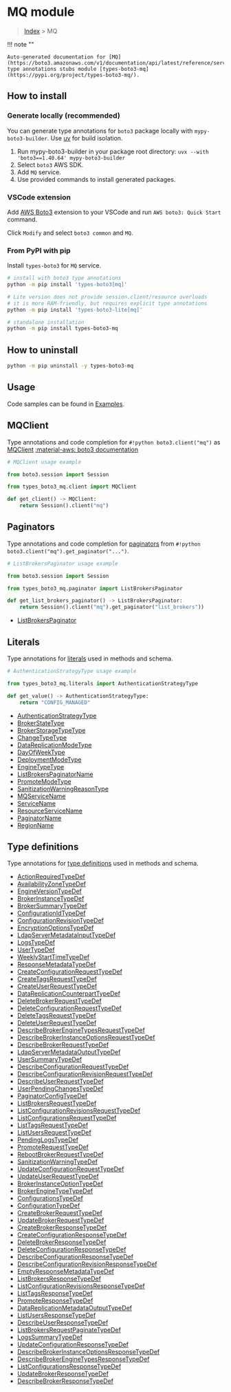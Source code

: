 #  MQ module

> [Index](../README.md) > MQ

!!! note ""

    Auto-generated documentation for [MQ](https://boto3.amazonaws.com/v1/documentation/api/latest/reference/services/mq.html#mq)
    type annotations stubs module [types-boto3-mq](https://pypi.org/project/types-boto3-mq/).

## How to install

### Generate locally (recommended)

You can generate type annotations for `boto3` package locally with `mypy-boto3-builder`.
Use [uv](https://docs.astral.sh/uv/getting-started/installation/) for build isolation.

1. Run mypy-boto3-builder in your package root directory: `uvx --with 'boto3==1.40.64' mypy-boto3-builder`
1. Select `boto3` AWS SDK.
1. Add `MQ` service.
1. Use provided commands to install generated packages.


### VSCode extension

Add [AWS Boto3](https://marketplace.visualstudio.com/items?itemName=Boto3typed.boto3-ide)
extension to your VSCode and run `AWS boto3: Quick Start` command.

Click `Modify` and select `boto3 common` and `MQ`.


### From PyPI with pip

Install `types-boto3` for `MQ` service.

```bash
# install with boto3 type annotations
python -m pip install 'types-boto3[mq]'

# Lite version does not provide session.client/resource overloads
# it is more RAM-friendly, but requires explicit type annotations
python -m pip install 'types-boto3-lite[mq]'

# standalone installation
python -m pip install types-boto3-mq
```



## How to uninstall

```bash
python -m pip uninstall -y types-boto3-mq
```

## Usage

Code samples can be found in [Examples](./usage.md).

## MQClient

Type annotations and code completion for  `#!python boto3.client("mq")` as [MQClient](./client.md)
[:material-aws: boto3 documentation](https://boto3.amazonaws.com/v1/documentation/api/latest/reference/services/mq.html#MQ.Client)

```python
# MQClient usage example

from boto3.session import Session

from types_boto3_mq.client import MQClient

def get_client() -> MQClient:
    return Session().client("mq")
```


## Paginators

Type annotations and code completion for [paginators](./paginators.md)
from `#!python boto3.client("mq").get_paginator("...")`.

```python
# ListBrokersPaginator usage example

from boto3.session import Session

from types_boto3_mq.paginator import ListBrokersPaginator

def get_list_brokers_paginator() -> ListBrokersPaginator:
    return Session().client("mq").get_paginator("list_brokers"))
```

- [ListBrokersPaginator](./paginators.md#listbrokerspaginator)









## Literals

Type annotations for [literals](./literals.md) used in methods and schema.

```python
# AuthenticationStrategyType usage example

from types_boto3_mq.literals import AuthenticationStrategyType

def get_value() -> AuthenticationStrategyType:
    return "CONFIG_MANAGED"
```

- [AuthenticationStrategyType](./literals.md#authenticationstrategytype)
- [BrokerStateType](./literals.md#brokerstatetype)
- [BrokerStorageTypeType](./literals.md#brokerstoragetypetype)
- [ChangeTypeType](./literals.md#changetypetype)
- [DataReplicationModeType](./literals.md#datareplicationmodetype)
- [DayOfWeekType](./literals.md#dayofweektype)
- [DeploymentModeType](./literals.md#deploymentmodetype)
- [EngineTypeType](./literals.md#enginetypetype)
- [ListBrokersPaginatorName](./literals.md#listbrokerspaginatorname)
- [PromoteModeType](./literals.md#promotemodetype)
- [SanitizationWarningReasonType](./literals.md#sanitizationwarningreasontype)
- [MQServiceName](./literals.md#mqservicename)
- [ServiceName](./literals.md#servicename)
- [ResourceServiceName](./literals.md#resourceservicename)
- [PaginatorName](./literals.md#paginatorname)
- [RegionName](./literals.md#regionname)




## Type definitions

Type annotations for [type definitions](./type_defs.md) used in methods and schema.

- [ActionRequiredTypeDef](./type_defs.md#actionrequiredtypedef)
- [AvailabilityZoneTypeDef](./type_defs.md#availabilityzonetypedef)
- [EngineVersionTypeDef](./type_defs.md#engineversiontypedef)
- [BrokerInstanceTypeDef](./type_defs.md#brokerinstancetypedef)
- [BrokerSummaryTypeDef](./type_defs.md#brokersummarytypedef)
- [ConfigurationIdTypeDef](./type_defs.md#configurationidtypedef)
- [ConfigurationRevisionTypeDef](./type_defs.md#configurationrevisiontypedef)
- [EncryptionOptionsTypeDef](./type_defs.md#encryptionoptionstypedef)
- [LdapServerMetadataInputTypeDef](./type_defs.md#ldapservermetadatainputtypedef)
- [LogsTypeDef](./type_defs.md#logstypedef)
- [UserTypeDef](./type_defs.md#usertypedef)
- [WeeklyStartTimeTypeDef](./type_defs.md#weeklystarttimetypedef)
- [ResponseMetadataTypeDef](./type_defs.md#responsemetadatatypedef)
- [CreateConfigurationRequestTypeDef](./type_defs.md#createconfigurationrequesttypedef)
- [CreateTagsRequestTypeDef](./type_defs.md#createtagsrequesttypedef)
- [CreateUserRequestTypeDef](./type_defs.md#createuserrequesttypedef)
- [DataReplicationCounterpartTypeDef](./type_defs.md#datareplicationcounterparttypedef)
- [DeleteBrokerRequestTypeDef](./type_defs.md#deletebrokerrequesttypedef)
- [DeleteConfigurationRequestTypeDef](./type_defs.md#deleteconfigurationrequesttypedef)
- [DeleteTagsRequestTypeDef](./type_defs.md#deletetagsrequesttypedef)
- [DeleteUserRequestTypeDef](./type_defs.md#deleteuserrequesttypedef)
- [DescribeBrokerEngineTypesRequestTypeDef](./type_defs.md#describebrokerenginetypesrequesttypedef)
- [DescribeBrokerInstanceOptionsRequestTypeDef](./type_defs.md#describebrokerinstanceoptionsrequesttypedef)
- [DescribeBrokerRequestTypeDef](./type_defs.md#describebrokerrequesttypedef)
- [LdapServerMetadataOutputTypeDef](./type_defs.md#ldapservermetadataoutputtypedef)
- [UserSummaryTypeDef](./type_defs.md#usersummarytypedef)
- [DescribeConfigurationRequestTypeDef](./type_defs.md#describeconfigurationrequesttypedef)
- [DescribeConfigurationRevisionRequestTypeDef](./type_defs.md#describeconfigurationrevisionrequesttypedef)
- [DescribeUserRequestTypeDef](./type_defs.md#describeuserrequesttypedef)
- [UserPendingChangesTypeDef](./type_defs.md#userpendingchangestypedef)
- [PaginatorConfigTypeDef](./type_defs.md#paginatorconfigtypedef)
- [ListBrokersRequestTypeDef](./type_defs.md#listbrokersrequesttypedef)
- [ListConfigurationRevisionsRequestTypeDef](./type_defs.md#listconfigurationrevisionsrequesttypedef)
- [ListConfigurationsRequestTypeDef](./type_defs.md#listconfigurationsrequesttypedef)
- [ListTagsRequestTypeDef](./type_defs.md#listtagsrequesttypedef)
- [ListUsersRequestTypeDef](./type_defs.md#listusersrequesttypedef)
- [PendingLogsTypeDef](./type_defs.md#pendinglogstypedef)
- [PromoteRequestTypeDef](./type_defs.md#promoterequesttypedef)
- [RebootBrokerRequestTypeDef](./type_defs.md#rebootbrokerrequesttypedef)
- [SanitizationWarningTypeDef](./type_defs.md#sanitizationwarningtypedef)
- [UpdateConfigurationRequestTypeDef](./type_defs.md#updateconfigurationrequesttypedef)
- [UpdateUserRequestTypeDef](./type_defs.md#updateuserrequesttypedef)
- [BrokerInstanceOptionTypeDef](./type_defs.md#brokerinstanceoptiontypedef)
- [BrokerEngineTypeTypeDef](./type_defs.md#brokerenginetypetypedef)
- [ConfigurationsTypeDef](./type_defs.md#configurationstypedef)
- [ConfigurationTypeDef](./type_defs.md#configurationtypedef)
- [CreateBrokerRequestTypeDef](./type_defs.md#createbrokerrequesttypedef)
- [UpdateBrokerRequestTypeDef](./type_defs.md#updatebrokerrequesttypedef)
- [CreateBrokerResponseTypeDef](./type_defs.md#createbrokerresponsetypedef)
- [CreateConfigurationResponseTypeDef](./type_defs.md#createconfigurationresponsetypedef)
- [DeleteBrokerResponseTypeDef](./type_defs.md#deletebrokerresponsetypedef)
- [DeleteConfigurationResponseTypeDef](./type_defs.md#deleteconfigurationresponsetypedef)
- [DescribeConfigurationResponseTypeDef](./type_defs.md#describeconfigurationresponsetypedef)
- [DescribeConfigurationRevisionResponseTypeDef](./type_defs.md#describeconfigurationrevisionresponsetypedef)
- [EmptyResponseMetadataTypeDef](./type_defs.md#emptyresponsemetadatatypedef)
- [ListBrokersResponseTypeDef](./type_defs.md#listbrokersresponsetypedef)
- [ListConfigurationRevisionsResponseTypeDef](./type_defs.md#listconfigurationrevisionsresponsetypedef)
- [ListTagsResponseTypeDef](./type_defs.md#listtagsresponsetypedef)
- [PromoteResponseTypeDef](./type_defs.md#promoteresponsetypedef)
- [DataReplicationMetadataOutputTypeDef](./type_defs.md#datareplicationmetadataoutputtypedef)
- [ListUsersResponseTypeDef](./type_defs.md#listusersresponsetypedef)
- [DescribeUserResponseTypeDef](./type_defs.md#describeuserresponsetypedef)
- [ListBrokersRequestPaginateTypeDef](./type_defs.md#listbrokersrequestpaginatetypedef)
- [LogsSummaryTypeDef](./type_defs.md#logssummarytypedef)
- [UpdateConfigurationResponseTypeDef](./type_defs.md#updateconfigurationresponsetypedef)
- [DescribeBrokerInstanceOptionsResponseTypeDef](./type_defs.md#describebrokerinstanceoptionsresponsetypedef)
- [DescribeBrokerEngineTypesResponseTypeDef](./type_defs.md#describebrokerenginetypesresponsetypedef)
- [ListConfigurationsResponseTypeDef](./type_defs.md#listconfigurationsresponsetypedef)
- [UpdateBrokerResponseTypeDef](./type_defs.md#updatebrokerresponsetypedef)
- [DescribeBrokerResponseTypeDef](./type_defs.md#describebrokerresponsetypedef)

